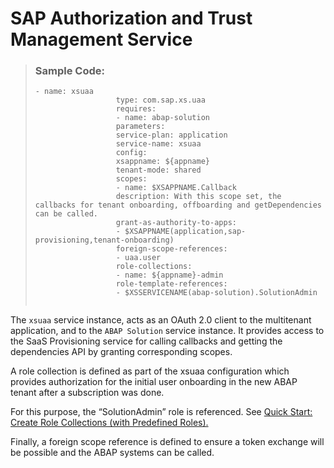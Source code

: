 <!-- loio2ce1a962c3be48dd8035513b0a2d7397 -->

# SAP Authorization and Trust Management Service



> ### Sample Code:  
> ```
> - name: xsuaa
> 					type: com.sap.xs.uaa
> 					requires:
> 					- name: abap-solution
> 					parameters:
> 					service-plan: application
> 					service-name: xsuaa
> 					config:
> 					xsappname: ${appname}
> 					tenant-mode: shared
> 					scopes:
> 					- name: $XSAPPNAME.Callback
> 					description: With this scope set, the callbacks for tenant onboarding, offboarding and getDependencies can be called.
> 					grant-as-authority-to-apps:
> 					- $XSAPPNAME(application,sap-provisioning,tenant-onboarding)
> 					foreign-scope-references:
> 					- uaa.user
> 					role-collections:
> 					- name: ${appname}-admin
> 					role-template-references:
> 					- $XSSERVICENAME(abap-solution).SolutionAdmin
> 				
> ```

The `xsuaa` service instance, acts as an OAuth 2.0 client to the multitenant application, and to the `ABAP Solution` service instance. It provides access to the SaaS Provisioning service for calling callbacks and getting the dependencies API by granting corresponding scopes.

A role collection is defined as part of the xsuaa configuration which provides authorization for the initial user onboarding in the new ABAP tenant after a subscription was done.

For this purpose, the “SolutionAdmin” role is referenced. See [Quick Start: Create Role Collections \(with Predefined Roles\).](https://help.sap.com/docs/BTP/65de2977205c403bbc107264b8eccf4b/fe750543788a40b79a49854590ad0b11.html)

Finally, a foreign scope reference is defined to ensure a token exchange will be possible and the ABAP systems can be called.

